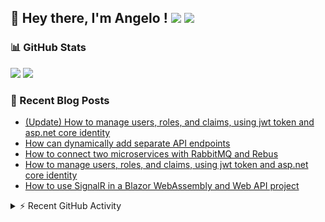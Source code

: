 ## 👋 Hey there, I'm Angelo ! ![](https://img.shields.io/badge/Intel-Core_i5_12th-0071C5?style=for-the-badge&logo=intel&logoColor=white) <a href="https://www.buymeacoffee.com/angelodotnet" target="_blank"><img src="https://img.shields.io/badge/Buy%20Me%20A%20Coffee-FFDD00.svg?style=for-the-badge&logo=Buy-Me-A-Coffee&logoColor=black"></a>

### 📊 GitHub Stats
![](https://github-readme-stats.vercel.app/api?username=angelodotnet&theme=dracula&show_icons=true&hide_border=true&count_private=true)
![](https://github-readme-streak-stats.herokuapp.com/?user=angelodotnet&theme=dracula&hide_border=true)

<!--
![](http://github-profile-summary-cards.vercel.app/api/cards/profile-details?username=angelodotnet&theme=darcula)
![](http://github-profile-summary-cards.vercel.app/api/cards/repos-per-language?username=angelodotnet&theme=dracula)
![](http://github-profile-summary-cards.vercel.app/api/cards/most-commit-language?username=angelodotnet&theme=dracula)
![](http://github-profile-summary-cards.vercel.app/api/cards/stats?username=angelodotnet&theme=dracula)
![](http://github-profile-summary-cards.vercel.app/api/cards/productive-time?username=angelodotnet&theme=dracula&utcOffset=8)
-->

### 📝 Recent Blog Posts  
<!-- BLOG-POST-LIST:START -->
- [&lpar;Update&rpar; How to manage users, roles, and claims, using jwt token and asp.net core identity](https://dev.to/angelodotnet/alternative-how-to-manage-users-roles-and-claims-using-jwt-token-and-aspnet-core-identity-c0i)
- [How can dynamically add separate API endpoints](https://dev.to/angelodotnet/how-can-dynamically-add-separate-api-endpoints-4h56)
- [How to connect two microservices with RabbitMQ and Rebus](https://dev.to/angelodotnet/how-to-connect-two-microservices-with-rabbitmq-and-rebus-278)
- [How to manage users, roles, and claims, using jwt token and asp.net core identity](https://dev.to/angelodotnet/how-to-manage-roles-permissions-and-more-using-jwt-token-and-aspnet-core-identity-11k0)
- [How to use SignalR in a Blazor WebAssembly and Web API project](https://dev.to/angelodotnet/how-to-use-signalr-in-a-blazor-webassembly-and-web-api-project-27cp)
<!-- BLOG-POST-LIST:END -->

<details>
<summary> ⚡ Recent GitHub Activity</summary>

<!--START_SECTION:activity-->
1. 🎉 Merged PR [#8](https://github.com/AngeloDotNet/MinimalApi.Identity/pull/8) in [AngeloDotNet/MinimalApi.Identity](https://github.com/AngeloDotNet/MinimalApi.Identity)
2. 💪 Opened PR [#8](https://github.com/AngeloDotNet/MinimalApi.Identity/pull/8) in [AngeloDotNet/MinimalApi.Identity](https://github.com/AngeloDotNet/MinimalApi.Identity)
3. 🎉 Merged PR [#7](https://github.com/AngeloDotNet/MinimalApi.Identity/pull/7) in [AngeloDotNet/MinimalApi.Identity](https://github.com/AngeloDotNet/MinimalApi.Identity)
4. 💪 Opened PR [#7](https://github.com/AngeloDotNet/MinimalApi.Identity/pull/7) in [AngeloDotNet/MinimalApi.Identity](https://github.com/AngeloDotNet/MinimalApi.Identity)
5. 🎉 Merged PR [#5](https://github.com/AngeloDotNet/MinimalApi.Identity/pull/5) in [AngeloDotNet/MinimalApi.Identity](https://github.com/AngeloDotNet/MinimalApi.Identity)
<!--END_SECTION:activity-->
</details>
